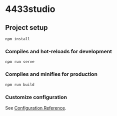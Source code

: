 <!--
 * @Author: Nico
 * @Date: 2023-02-10 16:49:14
 * @LastEditors: Nico
 * @LastEditTime: 2023-02-10 18:40:39
 * @Description: 
-->
# 4433studio

## Project setup

```
npm install
```

### Compiles and hot-reloads for development

```
npm run serve
```

### Compiles and minifies for production

```
npm run build
```

### Customize configuration

See [Configuration Reference](https://cli.vuejs.org/config/).
